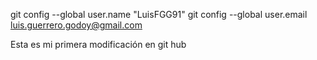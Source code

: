 

git config --global user.name "LuisFGG91"
git config --global user.email luis.guerrero.godoy@gmail.com

Esta es mi primera modificación en git hub